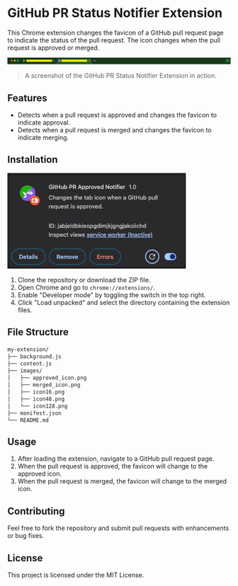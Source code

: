 # GitHub PR Status Notifier Extension

This Chrome extension changes the favicon of a GitHub pull request page to indicate the status of the pull request. The icon changes when the pull request is approved or merged.

![](images/demo.png)
> A screenshot of the GitHub PR Status Notifier Extension in action.


## Features

- Detects when a pull request is approved and changes the favicon to indicate approval.
- Detects when a pull request is merged and changes the favicon to indicate merging.

## Installation

![](images/setup_demo.png)

1. Clone the repository or download the ZIP file.
2. Open Chrome and go to `chrome://extensions/`.
3. Enable "Developer mode" by toggling the switch in the top right.
4. Click "Load unpacked" and select the directory containing the extension files.

## File Structure

```
my-extension/
├── background.js
├── content.js
├── images/
│   ├── approved_icon.png
│   ├── merged_icon.png
│   ├── icon16.png
│   ├── icon48.png
│   └── icon128.png
├── manifest.json
└── README.md
```

## Usage

1. After loading the extension, navigate to a GitHub pull request page.
2. When the pull request is approved, the favicon will change to the approved icon.
3. When the pull request is merged, the favicon will change to the merged icon.

## Contributing

Feel free to fork the repository and submit pull requests with enhancements or bug fixes.

## License

This project is licensed under the MIT License.
